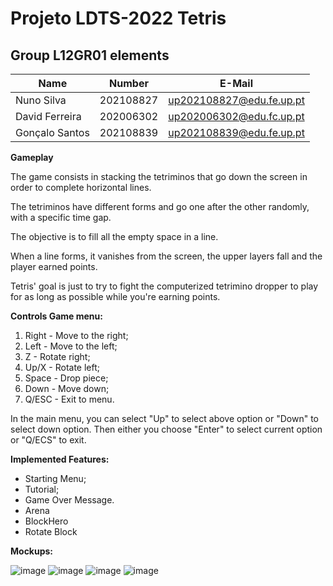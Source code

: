 ﻿# Projeto LDTS-2022 Tetris
 
 ## Group L12GR01 elements

| Name                 | Number    | E-Mail                 |
| -------------------- | --------- | ---------------------- |
| Nuno Silva           | 202108827 |up202108827@edu.fe.up.pt|
| David Ferreira       | 202006302 |up202006302@edu.fc.up.pt|
| Gonçalo Santos       | 202108839 |up202108839@edu.fe.up.pt|

**Gameplay**

The game consists in stacking the tetriminos that go down the screen in order to complete horizontal lines.

The tetriminos have different forms and go one after the other randomly, with a specific time gap.

The objective is to fill all the empty space in a line.

When a line forms, it vanishes from the screen, the upper layers fall and the player earned points.

Tetris' goal is just to try to fight the computerized tetrimino dropper to play for as long as possible while you're earning points.


**Controls Game menu:**

1. Right - Move to the right;
2. Left - Move to the left;
3. Z - Rotate right;
4. Up/X - Rotate left;
5. Space - Drop piece;
6. Down - Move down;
7. Q/ESC - Exit to menu.



In the main menu, you can select "Up" to select above option or "Down" to select down option.
Then either you choose "Enter" to select current option or "Q/ECS" to exit.



**Implemented Features:**

* Starting Menu;
* Tutorial;
* Game Over Message.
* Arena
* BlockHero
* Rotate Block


**Mockups:**

![image](https://user-images.githubusercontent.com/93715921/203797407-4248cfe7-538b-43d6-a44f-d978c270eeeb.png)
![image](https://user-images.githubusercontent.com/93715921/203797500-1aa1bdc8-cd3d-409e-8642-18c8f0a26fe6.png)
![image](https://user-images.githubusercontent.com/93715921/203797588-e78cbd12-41cd-46c4-a926-29db9a6e00b9.png)
![image](https://user-images.githubusercontent.com/93715921/203797641-3036cba7-e3c9-42f9-905c-e51b18b86a65.png)




